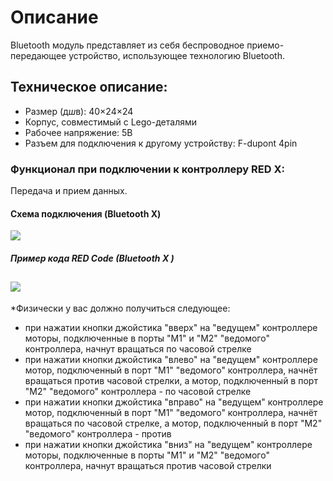 # Описание 
Bluetooth модуль представляет из себя беспроводное приемо-передающее устройство, использующее технологию Bluetooth.
## Техническое описание: 
- Размер (д*ш*в): 40×24×24
- Корпус, совместимый с Lego-деталями
- Рабочее напряжение: 5В
- Разъем для подключения к другому устройству: F-dupont 4pin
### Функционал при подключении к контроллеру RED X: 
Передача и прием данных.
#### Схема подключения (Bluetooth X) 
![](https://optim.tildacdn.com/tild6664-3136-4835-a333-383661323130/-/format/webp/Bluetooth_X.jpeg)
##### Пример кода RED Code (Bluetooth X ) 
![](https://optim.tildacdn.com/tild3130-3735-4236-b835-303766363438/-/format/webp/1680945__Bluetooth_X.jpg)
---
*Физически у вас должно получиться следующее:
- при нажатии кнопки джойстика "вверх" на "ведущем" контроллере моторы, подключенные в порты "M1" и "M2" "ведомого" контроллера, начнут вращаться по часовой стрелке
- при нажатии кнопки джойстика "влево" на "ведущем" контроллере мотор, подключенный в порт "M1" "ведомого" контроллера, начнёт вращаться против часовой стрелки, а мотор, подключенный в порт "M2" "ведомого" контроллера - по часовой стрелке
- при нажатии кнопки джойстика "вправо" на "ведущем" контроллере мотор, подключенный в порт "M1" "ведомого" контроллера, начнёт вращаться по часовой стрелке, а мотор, подключенный в порт "M2" "ведомого" контроллера - против
- при нажатии кнопки джойстика "вниз" на "ведущем" контроллере моторы, подключенные в порты "M1" и "M2" "ведомого" контроллера, начнут вращаться против часовой стрелки
